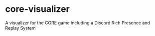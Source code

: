 # core-visualizer
A visualizer for the CORE game including a Discord Rich Presence and Replay System

